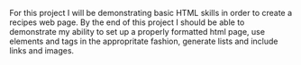 For this project I will be demonstrating basic HTML skills in order to create a recipes web page.
By the end of this project I should be able to demonstrate my ability to set up a properly formatted html page, use elements and tags in the appropritate fashion, generate lists and include links and images.
